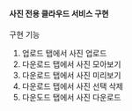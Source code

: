 #### 사진 전용 클라우드 서비스 구현    
구현 기능
1. 업로드 탭에서 사진 업로드
2. 다운로드 탭에서 사진 모아보기
3. 다운로드 탭에서 사진 미리보기
4. 다운로드 탭에서 사진 선택 삭제
5. 다운도드 탭에서 사진 다운로드
